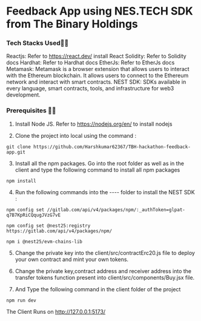# Feedback App using NES.TECH SDK from The Binary Holdings

### Tech Stacks Used👨‍💻
Reactjs: Refer to https://react.dev/ install React
Solidity: Refer to Solidity docs
Hardhat: Refer to Hardhat docs
EtherJs: Refer to EtherJs docs
Metamask: Metamask is a browser extension that allows users to interact with the Ethereum blockchain. It allows users to connect to the Ethereum network and interact with smart contracts.
NEST SDK: SDKs available in every language, smart contracts, tools, and infrastructure for web3 development.

### Prerequisites 👨‍💻
1. Install Node JS. Refer to https://nodejs.org/en/ to install nodejs

2. Clone the project into local using the command :
```
git clone https://github.com/Harshkumar62367/TBH-hackathon-feedback-app.git
```
3. Install all the npm packages. Go into the root folder as well as in the client and type the following command to install all npm packages
```
npm install
```
4. Run the following commands into the ---- folder to install the NEST SDK :
```
npm config set //gitlab.com/api/v4/packages/npm/:_authToken=glpat-q7B7KpRiCQqugJVzG7vE
```
```
npm config set @nest25:registry https://gitlab.com/api/v4/packages/npm/
```
```
npm i @nest25/evm-chains-lib
```
5. Change the private key into the client/src/contractErc20.js file to deploy your own contract and mint your own tokens.
  
6. Change the private key,contract address and receiver address into the transfer tokens function present into client/src/components/Buy.jsx file.
  
7. And Type the following command in the client folder of the project
```
npm run dev
```

The Client Runs on http://127.0.0.1:5173/
